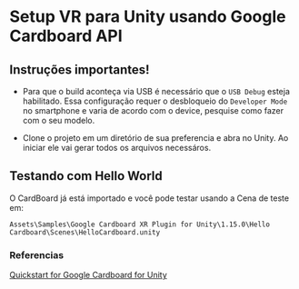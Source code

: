 # Setup VR para Unity usando Google Cardboard API

## Instruções importantes!

- Para que o build aconteça via USB é necessário que o `USB Debug` esteja habilitado. Essa configuração requer o desbloqueio do `Developer Mode` no smartphone e varia de acordo com o device, pesquise como fazer com o seu modelo.

- Clone o projeto em um diretório de sua preferencia e abra no Unity. Ao iniciar ele vai gerar todos os arquivos necessáros.

## Testando com Hello World

O CardBoard já está importado e você pode testar usando a Cena de teste em:

```Assets\Samples\Google Cardboard XR Plugin for Unity\1.15.0\Hello Cardboard\Scenes\HelloCardboard.unity```

### Referencias

[Quickstart for Google Cardboard for Unity](https://developers.google.com/cardboard/develop/unity/quickstart)
